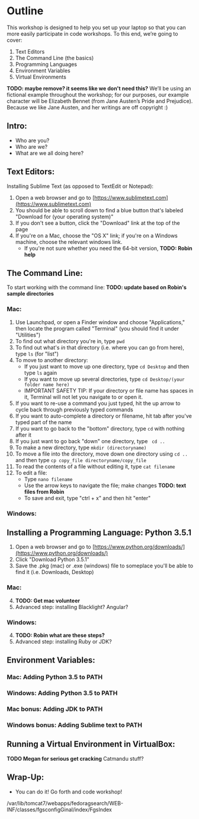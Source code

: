 # Outline
This workshop is designed to help you set up your laptop so that you can more easily participate in code workshops. To this end, we’re going to cover:

1. Text Editors
2. The Command Line (the basics)
3. Programming Languages
4. Environment Variables
5. Virtual Environments

**TODO: maybe remove? it seems like we don't need this?** We’ll be using an fictional example throughout the workshop; for our purposes, our example character will be Elizabeth Bennet (from Jane Austen’s Pride and Prejudice). Because we like Jane Austen, and her writings are off copyright :)

## Intro:
* Who are you?
* Who are we?
* What are we all doing here?

## Text Editors:
Installing Sublime Text (as opposed to TextEdit or Notepad):

1. Open a web browser and go to [https://www.sublimetext.com](https://www.sublimetext.com)
2. You should be able to scroll down to find a blue button that's labeled "Download for (your operating system)"
3. If you don't see a button, click the "Download" link at the top of the page
4. If you're on a Mac, choose the "OS X" link; if you're on a Windows machine, choose the relevant windows link.
	* If you're not sure whether you need the 64-bit version, **TODO: Robin help**

## The Command Line:
To start working with the command line: **TODO: update based on Robin's sample directories**
### Mac:
1. Use Launchpad, or open a Finder window and choose "Applications," then locate the program called "Terminal" (you should find it under "Utilities")
2. To find out what directory you're in, type ```pwd```
3. To find out what's _in_ that directory (i.e. where you can go from here), type ```ls``` (for "list")
4. To move to another directory:
	* If you just want to move up one directory, type ```cd Desktop``` and then type ```ls``` again
	* If you want to move up several directories, type ```cd Desktop/(your folder name here)```
	* IMPORTANT SAFETY TIP: If your directory or file name has spaces in it, Terminal will not let you navigate to or open it.
5. If you want to re-use a command you just typed, hit the up arrow to cycle back through previously typed commands
6. If you want to auto-complete a directory or filename, hit tab after you've typed part of the name
7. If you want to go back to the "bottom" directory, type ```cd``` with nothing after it
8. If you just want to go back "down" one directory, type ``` cd ..```
9. To make a new directory, type ```mkdir (directoryname)```
10. To move a file into the directory, move down one directory using ```cd ..``` and then type ```cp copy_file directoryname/copy_file```
11. To read the contents of a file without editing it, type ```cat filename```
12. To edit a file:
	* Type ```nano filename```
	* Use the arrow keys to navigate the file; make changes **TODO: text files from Robin**
	* To save and exit, type "ctrl + x" and then hit "enter"

### Windows:

## Installing a Programming Language: Python 3.5.1

1. Open a web browser and go to [https://www.python.org/downloads/](https://www.python.org/downloads/)
2. Click "Download Python 3.5.1"
3. Save the .pkg (mac) or .exe (windows) file to someplace you'll be able to find it (i.e. Downloads, Desktop)

### Mac:
4. **TODO: Get mac volunteer**
5. Advanced step: installing Blacklight? Angular?

### Windows:
4. **TODO: Robin what are these steps?**
5. Advanced step: installing Ruby or JDK?

## Environment Variables:
### Mac: Adding Python 3.5 to PATH
### Windows: Adding Python 3.5 to PATH

### Mac bonus: Adding JDK to PATH
### Windows bonus: Adding Sublime text to PATH

## Running a Virtual Environment in VirtualBox:
**TODO Megan for serious get cracking**
Catmandu stuff?

## Wrap-Up:
* You can do it! Go forth and code workshop!

/var/lib/tomcat7/webapps/fedoragsearch/WEB-INF/classes/fgsconfigGinal/index/FgsIndex
